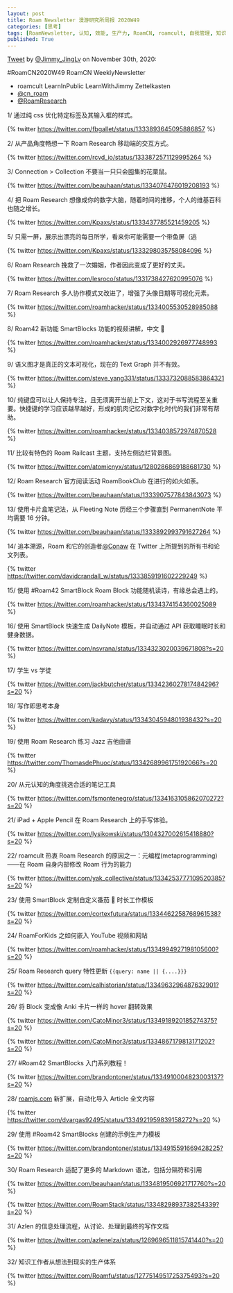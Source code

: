```yaml
---
layout: post
title: Roam Newsletter 漫游研究所周报 2020W49
categories: [思考]
tags: [RoamNewsletter, 认知, 效能, 生产力, RoamCN, roamcult, 自我管理, 知识创造, RoamResearch]
published: True
---
```


[Tweet](https://twitter.com/i/status/1333289145741918209) by [@Jimmy_JingLv](https://twitter.com/Jimmy_JingLv) on November 30th, 2020:

#RoamCN2020W49 RoamCN WeeklyNewsletter

- roamcult LearnInPublic LearnWithJimmy Zettelkasten
- [@cn_roam](https://twitter.com/cn_roam)
- [@RoamResearch](https://twitter.com/RoamResearch)

1/ 通过纯 css 优化特定标签及其输入框的样式。

{% twitter https://twitter.com/fbgallet/status/1333893645095886857 %}

2/ 从产品角度畅想一下 Roam Research 移动端的交互方式。

{% twitter https://twitter.com/rcvd_io/status/1333872571129995264 %}

3/ Connection > Collection 不要当一只只会囤集的花栗鼠。

{% twitter https://twitter.com/beauhaan/status/1334076476019208193 %}

4/ 把 Roam Research 想像成你的数字大脑，随着时间的推移，个人的维基百科也随之增长。

{% twitter https://twitter.com/Kpaxs/status/1333437785521459205 %}

5/ 只需一屏，展示出漂亮的每日所学，看来你可能需要一个带鱼屏（逃

{% twitter https://twitter.com/Kpaxs/status/1333298035758084096 %}

6/ Roam Research 挽救了一次婚姻，作者因此变成了更好的丈夫。

{% twitter https://twitter.com/lesroco/status/1331738427620995076 %}

7/ Roam Research 多人协作模式又改进了，增强了头像日期等可视化元素。

{% twitter https://twitter.com/roamhacker/status/1334005530528985088 %}

8/ Roam42 新功能 SmartBlocks 功能的视频讲解，中文 🌝

{% twitter https://twitter.com/roamhacker/status/1334002926977748993 %}

9/ 语义图才是真正的文本可视化，现在的 Text Graph 并不有效。

{% twitter https://twitter.com/steve_yang331/status/1333732088583864321 %}

10/ 纯键盘可以让人保持专注，且无须离开当前上下文，这对于书写流程至关重要。快捷键的学习应该越早越好，形成的肌肉记忆对数字化时代的我们非常有帮助。

{% twitter https://twitter.com/roamhacker/status/1334038572974870528 %}

11/ 比较有特色的 Roam Railcast 主题，支持左侧边栏背景图。

{% twitter https://twitter.com/atomicnyx/status/1280286869188681730 %}

12/ Roam Research 官方阅读活动 RoamBookClub 在进行的如火如荼。

{% twitter https://twitter.com/beauhaan/status/1333907577843843073 %}

13/ 使用卡片盒笔记法，从 Fleeting Note 历经三个步骤直到 PermanentNote 平均需要 16 分钟。

{% twitter https://twitter.com/beauhaan/status/1333892993791627264 %}

14/ 追本溯源，Roam 和它的创造者[@Conaw](https://twitter.com/Conaw) 在 Twitter 上所提到的所有书和论文列表。

{% twitter https://twitter.com/davidcrandall_w/status/1333859191602229249 %}

15/ 使用 #Roam42 SmartBlock Roam Block 功能随机读诗，有缘总会遇上的。

{% twitter https://twitter.com/roamhacker/status/1334374154360025089 %}

16/ 使用 SmartBlock 快速生成 DailyNote 模板，并自动通过 API 获取睡眠时长和健身数据。

{% twitter https://twitter.com/nsvrana/status/1334323020039671808?s=20 %}

17/ 学生 vs 学徒

{% twitter https://twitter.com/jackbutcher/status/1334236027817484296?s=20 %}

18/ 写作即思考本身

{% twitter https://twitter.com/kadavy/status/1334304594801938432?s=20 %}

19/ 使用 Roam Research 练习 Jazz 吉他曲谱

{% twitter https://twitter.com/ThomasdePhuoc/status/1334268996175192066?s=20 %}

20/ 从元认知的角度挑选合适的笔记工具

{% twitter https://twitter.com/fsmontenegro/status/1334163105862070272?s=20 %}

21/ iPad + Apple Pencil 在 Roam Research 上的手写体验。

{% twitter https://twitter.com/lysikowski/status/1304327002615418880?s=20 %}

22/ roamcult 热衷 Roam Research 的原因之一：元编程(metaprogramming)——在 Roam 自身内部修改 Roam 行为的能力

{% twitter https://twitter.com/yak_collective/status/1334253777109520385?s=20 %}

23/ 使用 SmartBlock 定制自定义番茄 🍅 时长工作模板

{% twitter https://twitter.com/cortexfutura/status/1334462258768961538?s=20 %}

24/ RoamForKids 之如何嵌入 YouTube 视频和网站

{% twitter https://twitter.com/roamhacker/status/1334994927198105600?s=20 %}

25/ Roam Research query 特性更新 `{{query: name || {....}}}`

{% twitter https://twitter.com/calhistorian/status/1334963296487632901?s=20 %}

26/ 将 Block 变成像 Anki 卡片一样的 hover 翻转效果

{% twitter https://twitter.com/CatoMinor3/status/1334918920185274375?s=20 %}

{% twitter https://twitter.com/CatoMinor3/status/1334867179813171202?s=20 %}

27/ #Roam42 SmartBlocks 入门系列教程！

{% twitter https://twitter.com/brandontoner/status/1334910004823003137?s=20 %}

28/ [roamjs.com](http://roamjs.com) 新扩展，自动化导入 Article 全文内容

{% twitter https://twitter.com/dvargas92495/status/1334921959839158272?s=20 %}

29/ 使用 #Roam42 SmartBlocks 创建的示例生产力模板

{% twitter https://twitter.com/brandontoner/status/1334915591669428225?s=20 %}

30/ Roam Research 适配了更多的 Markdown 语法，包括分隔符和引用

{% twitter https://twitter.com/beauhaan/status/1334819506921717760?s=20 %}

{% twitter https://twitter.com/RoamStack/status/1334829893738254339?s=20 %}

31/ Azlen 的信息处理流程，从讨论、处理到最终的写作文档

{% twitter https://twitter.com/azlenelza/status/1269696511815741440?s=20 %}

32/ 知识工作者从想法到现实的生产体系

{% twitter https://twitter.com/Roamfu/status/1277514951725375493?s=20 %}

